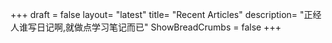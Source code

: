 +++
draft = false
layout= "latest"
title= "Recent Articles"
description= "正经人谁写日记啊,就做点学习笔记而已"
ShowBreadCrumbs = false
+++
